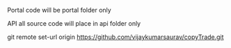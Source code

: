 Portal code will be portal folder only

API all source code will place in api folder only

git remote set-url origin https://github.com/vijaykumarsaurav/copyTrade.git